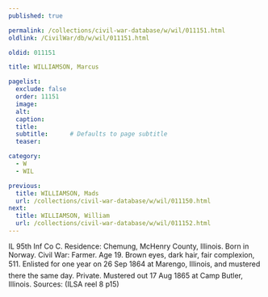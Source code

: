 ```yaml
---
published: true

permalink: /collections/civil-war-database/w/wil/011151.html
oldlink: /CivilWar/db/w/wil/011151.html

oldid: 011151

title: WILLIAMSON, Marcus

pagelist:
  exclude: false
  order: 11151
  image: 
  alt:
  caption:
  title:
  subtitle:      # Defaults to page subtitle
  teaser:

category: 
  - W 
  - WIL

previous:
  title: WILLIAMSON, Mads
  url: /collections/civil-war-database/w/wil/011150.html  
next:
  title: WILLIAMSON, William
  url: /collections/civil-war-database/w/wil/011152.html   
---
```

IL 95th Inf Co C. Residence: Chemung, McHenry County, Illinois. Born in Norway. Civil War: Farmer. Age 19. Brown eyes, dark hair, fair complexion, 5&#146;11&#148;. Enlisted for one year on 26 Sep 1864 at Marengo, Illinois, and mustered there the same day. Private. Mustered out 17 Aug 1865 at Camp Butler, Illinois. Sources: (ILSA reel 8 p15)